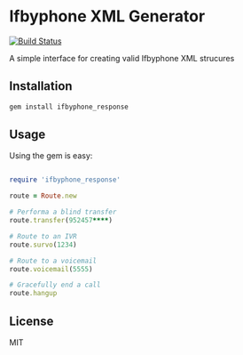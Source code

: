 Ifbyphone XML Generator
=======================

[![Build Status](https://travis-ci.org/Opus1no2/Ifbyphone-Responses-Gem.png)](https://travis-ci.org/Opus1no2/Ifbyphone-Responses-Gem)
 
A simple interface for creating valid Ifbyphone XML strucures

Installation
------------

```sh
gem install ifbyphone_response
```

Usage
-----

Using the gem is easy:

```ruby

require 'ifbyphone_response'

route = Route.new

# Performa a blind transfer
route.transfer(952457****)

# Route to an IVR
route.survo(1234)

# Route to a voicemail
route.voicemail(5555)

# Gracefully end a call
route.hangup

```

License
--------
MIT
